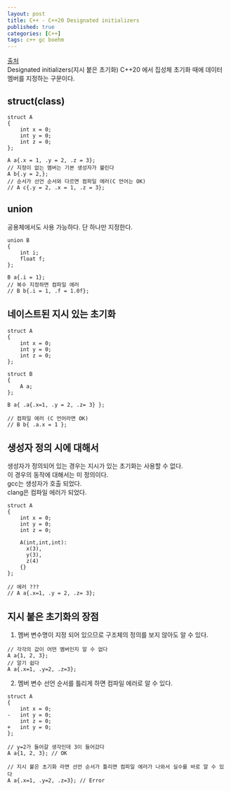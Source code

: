 ```yaml
---
layout: post
title: C++ - C++20 Designated initializers
published: true
categories: [C++]
tags: c++ gc boehm
---
```

[출처](https://qiita.com/tyanmahou/items/d7407e445a68bbb7f4b2 )  
Designated initializers(지시 붙은 초기화) C++20 에서 집성체 초기화 때에 데이터 멤버를 지정하는 구문이다.  
  
  
## struct(class)
  
```
struct A
{
    int x = 0;
    int y = 0;
    int z = 0;
};

A a{.x = 1, .y = 2, .z = 3};
// 지정이 없는 멤버는 기본 생성자가 불린다
A b{.y = 2,}; 
// 순서가 선언 순서와 다르면 컴파일 에러(C 언어는 OK)
// A c{.y = 2, .x = 1, .z = 3};
```
  
  
  
## union
공용체에서도 사용 가능하다.  단 하나만 지정한다.  
  
```
union B
{
    int i;
    float f; 
};

B a{.i = 1};
// 복수 지정하면 컴파일 에러
// B b{.i = 1, .f = 1.0f};
```
  
  
  
## 네이스트된 지시 있는 초기화
  
```
struct A
{
    int x = 0;
    int y = 0;
    int z = 0;
};

struct B
{
    A a;
};

B a{ .a{.x=1, .y = 2, .z= 3} };

// 컴파일 에러 (C 언어라면 OK)
// B b{ .a.x = 1 };
```
  
  
  
## 생성자 정의 시에 대해서 
생성자가 정의되어 있는 경우는 지시가 있는 초기화는 사용할 수 없다.  
이 경우의 동작에 대해서는 미 정의이다.  
gcc는 생성자가 호출 되었다.  
clang은 컴파일 에러가 되었다.   
```
struct A
{
    int x = 0;
    int y = 0;
    int z = 0;

    A(int,int,int):
      x(3),
      y(3),
      z(4)
    {}
};

// 에러 ???
// A a{.x=1, .y = 2, .z= 3}; 
```
  
  
  
## 지시 붙은 초기화의 장점
1. 멤버 변수명이 지정 되어 있으므로 구조체의 정의를 보지 않아도 알 수 있다.  
```
// 각각의 값이 어떤 멤버인지 알 수 없다
A a{1, 2, 3}; 
// 알기 쉽다
A a{.x=1, .y=2, .z=3}; 
```  
   
    
2. 멤버 변수 선언 순서를 틀리게 하면 컴파일 에러로 알 수 있다.    
  
```
struct A
{
    int x = 0;
-   int y = 0;
    int z = 0;
+   int y = 0;
};

// y=2가 들어갈 생각인데 3이 들어갔다
A a{1, 2, 3}; // OK

// 지시 붙은 초기화 라면 선언 순서가 틀리면 컴파일 에러가 나와서 실수를 바로 알 수 있다
A a{.x=1, .y=2, .z=3}; // Error 
```
     
   